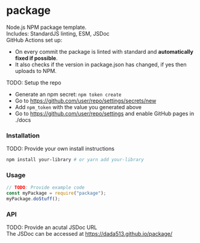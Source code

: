 # package

Node.js NPM package template.  
Includes: StandardJS linting, ESM, JSDoc  
GitHub Actions set up:

- On every commit the package is linted with standard and **automatically fixed if possible**.
- It also checks if the version in package.json has changed, if yes then uploads to NPM.

TODO: Setup the repo

- Generate an npm secret: `npm token create`
- Go to https://github.com/user/repo/settings/secrets/new
- Add `npm_token` with the value you generated above
- Go to https://github.com/user/repo/settings and enable GitHub pages in ./docs

### Installation

TODO: Provide your own install instructions

```bash
npm install your-library # or yarn add your-library
```

### Usage

```js
// TODO: Provide example code
const myPackage = require("package");
myPackage.doStuff();
```

### API

TODO: Provide an acutal JSDoc URL  
The JSDoc can be accessed at https://dada513.github.io/package/
